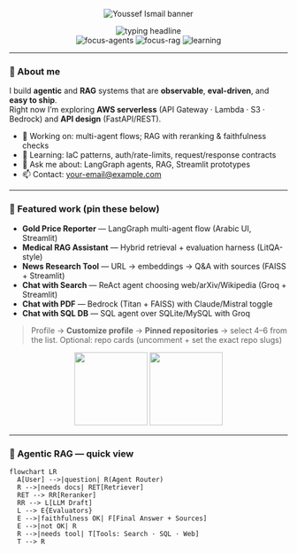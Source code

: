 <!-- Banner -->
<p align="center">
  <img src="https://capsule-render.vercel.app/api?type=waving&color=0:0ea5e9,100:22c55e&height=200&section=header&text=Youssef%20Ismail&fontSize=42&fontAlignY=35&animation=fadeIn" alt="Youssef Ismail banner" />
</p>

<!-- Typing headline -->
<div align="center">
  <img src="https://readme-typing-svg.demolab.com?font=Inter&weight=700&size=26&duration=2600&pause=800&center=true&vCenter=true&width=820&lines=Agentic+systems+(LangGraph)+%7C+RAG+(retrieval+%2B+reranking+%2B+evaluation);Practical+AI+apps+with+observability+and+guardrails;Currently+learning+AWS+deployments+and+API+design" alt="typing headline"/>
  <br/>
  <!-- Focus / Learning badges -->
  <img alt="focus-agents" src="https://img.shields.io/badge/Focus-LangGraph%20Agents-0f172a?labelColor=0f172a&color=0ea5e9">
  <img alt="focus-rag" src="https://img.shields.io/badge/Focus-RAG%20Pipelines-0f172a?labelColor=0f172a&color=22c55e">
  <img alt="learning" src="https://img.shields.io/badge/Learning-AWS%20Deployments%20%26%20APIs-0f172a?labelColor=0f172a&color=f59e0b">
</div>

---

### 👋 About me
I build **agentic** and **RAG** systems that are **observable**, **eval-driven**, and **easy to ship**.  
Right now I’m exploring **AWS serverless** (API Gateway · Lambda · S3 · Bedrock) and **API design** (FastAPI/REST).

- 🔭 Working on: multi-agent flows; RAG with reranking & faithfulness checks  
- 🌱 Learning: IaC patterns, auth/rate-limits, request/response contracts  
- 💬 Ask me about: LangGraph agents, RAG, Streamlit prototypes  
- 📫 Contact: <your-email@example.com>

---

### 🚀 Featured work (pin these below)
- **Gold Price Reporter** — LangGraph multi-agent flow (Arabic UI, Streamlit)
- **Medical RAG Assistant** — Hybrid retrieval + evaluation harness (LitQA-style)
- **News Research Tool** — URL → embeddings → Q&A with sources (FAISS + Streamlit)
- **Chat with Search** — ReAct agent choosing web/arXiv/Wikipedia (Groq + Streamlit)
- **Chat with PDF** — Bedrock (Titan + FAISS) with Claude/Mistral toggle
- **Chat with SQL DB** — SQL agent over SQLite/MySQL with Groq

> Profile → **Customize profile** → **Pinned repositories** → select 4–6 from the list.
 Optional: repo cards (uncomment + set the exact repo slugs)
<div align="center">
  <a href="https://github.com/youssef2323/<repo_slug_1>"><img height="132" src="https://github-readme-stats.vercel.app/api/pin/?username=youssef2323&repo=<repo_slug_1>&theme=transparent&hide_border=true"></a>
  <a href="https://github.com/youssef2323/<repo_slug_2>"><img height="132" src="https://github-readme-stats.vercel.app/api/pin/?username=youssef2323&repo=<repo_slug_2>&theme=transparent&hide_border=true"></a>
</div>

---

### 🧩 Agentic RAG — quick view
```mermaid
flowchart LR
  A[User] -->|question| R(Agent Router)
  R -->|needs docs| RET[Retriever]
  RET --> RR[Reranker]
  RR --> L[LLM Draft]
  L --> E{Evaluators}
  E -->|faithfulness OK| F[Final Answer + Sources]
  E -->|not OK| R
  R -->|needs tool| T[Tools: Search · SQL · Web]
  T --> R

